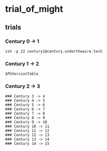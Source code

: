 # trial_of_might
## trials
### Century 0 -> 1
```ssh -p 22 century1@century.underthewire.tech```
### Century 1 -> 2
```$PSVersionTable```
### Century 2 -> 3
``````
### Century 3 -> 4
### Century 4 -> 5
### Century 5 -> 6
### Century 6 -> 7
### Century 7 -> 8
### Century 8 -> 9
### Century 9 -> 10
### Century 10 -> 11
### Century 11 -> 12
### Century 12 -> 13
### Century 13 -> 14
### Century 14 -> 15
